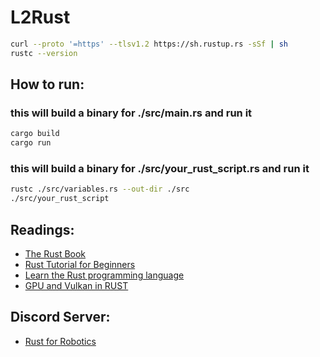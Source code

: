 # L2Rust

```bash
curl --proto '=https' --tlsv1.2 https://sh.rustup.rs -sSf | sh
rustc --version
```

## How to run:

### this will build a binary for ./src/main.rs and run it

```bash
cargo build
cargo run
```

### this will build a binary for ./src/your_rust_script.rs and run it

```bash
rustc ./src/variables.rs --out-dir ./src
./src/your_rust_script
```

## Readings:

- [The Rust Book](https://doc.rust-lang.org/stable/book/title-page.html)
- [Rust Tutorial for Beginners](https://www.youtube.com/watch?v=qP7LzZqGh30)
- [Learn the Rust programming language](https://www.youtube.com/watch?v=gAX3Zj-JGE0)
- [GPU and Vulkan in RUST](https://www.youtube.com/watch?v=TCoFGO2Lb4g)

## Discord Server:

- [Rust for Robotics](https://discord.gg/dQ2wPCHv)

```

```
